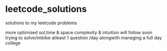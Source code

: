 # leetcode_solutions

solutions to my leetcode problems

more optimised sol,time & space complexity & intuition will follow soon
trying to solve/imbibe atleast 1 question /day alongwith managing a full day college

